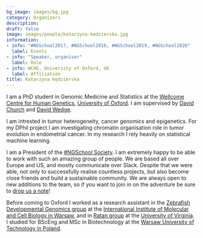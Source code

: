```yaml
---
bg_image: images/bg.jpg
category: Organizers
description: 
draft: false
image: images/people/katarzyna-kedzierska.jpg
information:
- info: "#NGSchool2017, #NGSchool2018, #NGSchool2019, #NGSchool2020"
  label: Events
- info: "Speaker, organiser"
  label: Role
- info: WCHG, University of Oxford, UK
  label: Affiliation
title: Katarzyna Kędzierska
---
```


I am a PhD student in Genomic Medicine and Statistics at the [Wellcome Centre for Human Genetics](https://www.well.ox.ac.uk/), [University of Oxford](http://www.ox.ac.uk/). I am supervised by [David Church](https://www.well.ox.ac.uk/people/david-church) and [David Wedge](https://www.bdi.ox.ac.uk/Team/david-wedge). 

I am intrested in tumor heterogeneity, cancer genomics and epigenetics. For my DPhil project I am investigating chromatin organisation role in tumor evolution in endometrial cancer. In my research I rely heavily on statistical machine learning. 

I am a President of the [#NGSchool Society](../../society). I am extremely happy to be able to work with such an amazing group of people. We are based all over Europe and US, and mostly communicate over Slack. Despite that we were able, not only to successfully realise countless projects, but also become close friends and build a sustainable community. We are always open to new additions to the team, so if you want to join in on the adventure be sure to [drop us a note](../../contact)!

Before coming to Oxford I worked as a research assistant in the [Zebrafish Developmental Genomics group](https://zdglab.iimcb.gov.pl/) at the [International Institute of Molecular and Cell Biology in Warsaw](https://www.iimcb.gov.pl/en/), and in [Ratan group](https://med.virginia.edu/faculty/faculty-listing/ar7jq/) at the [University of Virginia](https://med.virginia.edu/). I studied for BScEng and MSc in Biotechnology at the [Warsaw University of Technology in Poland](http://www.ch.pw.edu.pl/ch_en).